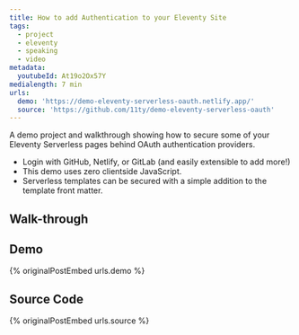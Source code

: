```yaml
---
title: How to add Authentication to your Eleventy Site
tags:
  - project
  - eleventy
  - speaking
  - video
metadata:
  youtubeId: At19o2Ox57Y
medialength: 7 min
urls:
  demo: 'https://demo-eleventy-serverless-oauth.netlify.app/'
  source: 'https://github.com/11ty/demo-eleventy-serverless-oauth'
---
```

A demo project and walkthrough showing how to secure some of your Eleventy Serverless pages behind OAuth authentication providers.

* Login with GitHub, Netlify, or GitLab (and easily extensible to add more!)
* This demo uses zero clientside JavaScript.
* Serverless templates can be secured with a simple addition to the template front matter.

## Walk-through

<div class="fullwidth"><youtube-lite-player @slug="At19o2Ox57Y" @label="{{ title }}"></youtube-lite-player></div>

## Demo
{% originalPostEmbed urls.demo %}

## Source Code
{% originalPostEmbed urls.source %}
